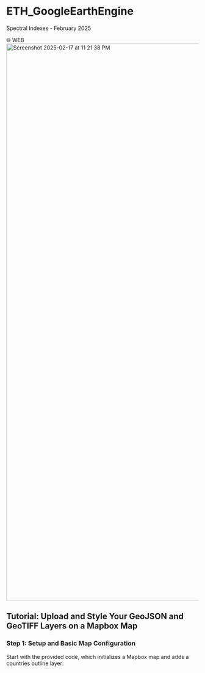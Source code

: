 # ETH_GoogleEarthEngine

Spectral Indexes - February 2025 

:globe_with_meridians:
WEB
<img width="1459" alt="Screenshot 2025-02-17 at 11 21 38 PM" src="https://github.com/user-attachments/assets/e5107179-824e-417f-ac95-47d0fdabbfa2" />


## Tutorial: Upload and Style Your GeoJSON and GeoTIFF Layers on a Mapbox Map

### Step 1: Setup and Basic Map Configuration

Start with the provided code, which initializes a Mapbox map and adds a countries outline layer:
